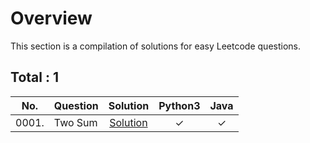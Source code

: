 # Overview

This section is a compilation of solutions for easy Leetcode questions.


## Total : 1


| No. | Question | Solution | Python3 | Java |
|:---:|----------|:--------:|:-------:|:----:|
| 0001. | Two Sum| [Solution](https://github.com/ezryn-zaharoff/leetcode-solutions/blob/master/medium/Q0001.md) | ✓ | ✓ |
